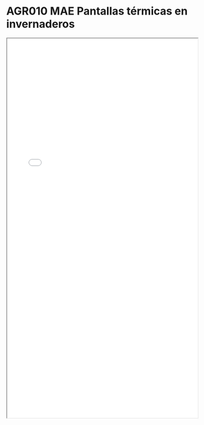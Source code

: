 
# AGR010 MAE Pantallas térmicas en invernaderos

<iframe src="../AGR010 MAE Pantallas térmicas en invernaderos.pdf" width="100%" height="1000px"></iframe>

